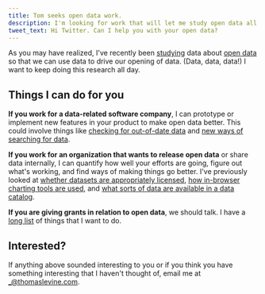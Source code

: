 ```yaml
---
title: Tom seeks open data work.
description: I'm looking for work that will let me study open data all day.
tweet_text: Hi Twitter. Can I help you with your open data?
---
```

As you may have realized, I've recently been [studying](/open-data)
data about [open data](/!/what-is-open-data)
so that we can use data to drive our opening of
data. (Data, data, data!)
I want to keep doing this research all day.

## Things I can do for you
**If you work for a data-related software company**, I can prototype or implement new
features in your product to make open data better. This could involve
things like [checking for out-of-date data](/!/data-updatedness/) and
[new ways of searching for data](/!/openprism/).

**If you work for an organization that wants to release open data**
or share data internally, I can quantify how well your efforts are going,
figure out what's working, and find ways of making things go better.
I've previously looked at
[whether datasets are appropriately licensed](/!/open-data-licensing/),
[how in-browser charting tools are used](/!/socrata-users/), and
[what sorts of data are available in a data catalog](/!/missouri-data-licensing/).

**If you are giving grants in relation to open data**, we should talk.
I have a [long list](https://github.com/tlevine/open-data-things) of things
that I want to do.

## Interested?
If anything above sounded interesting to you or
if you think you have something interesting that I haven't thought of,
email me at [\_@thomaslevine.com](mailto:_@thomaslevine.com).
